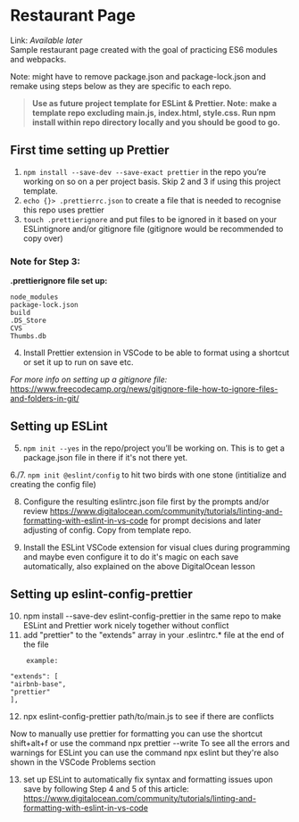 # Restaurant Page

Link: _Available later_  
Sample restaurant page created with the goal of practicing ES6 modules and webpacks.

Note: might have to remove package.json and package-lock.json and remake using steps below as they are specific to each repo.

> **Use as future project template for ESLint & Prettier. Note: make a template repo excluding main.js, index.html, style.css. Run npm install within repo directory locally and you should be good to go.**

## First time setting up Prettier

1. `npm install --save-dev --save-exact prettier` in the repo you’re working on so on a per project basis. Skip 2 and 3 if using this project template.
2. `echo {}> .prettierrc.json` to create a file that is needed to recognise this repo uses prettier
3. `touch .prettierignore` and put files to be ignored in it based on your ESLintignore and/or gitignore file (gitignore would be recommended to copy over)

### Note for Step 3:

**.prettierignore file set up:**

```
node_modules
package-lock.json
build
.DS_Store
CVS
Thumbs.db
```

4. Install Prettier extension in VSCode to be able to format using a shortcut or set it up to run on save etc.

_For more info on setting up a gitignore file:_
https://www.freecodecamp.org/news/gitignore-file-how-to-ignore-files-and-folders-in-git/

## Setting up ESLint

5. `npm init --yes` in the repo/project you’ll be working on. This is to get a package.json file in there if it's not there yet.

6./7. `npm init @eslint/config` to hit two birds with one stone (intitialize and creating the config file)

8. Configure the resulting eslintrc.json file first by the prompts and/or review https://www.digitalocean.com/community/tutorials/linting-and-formatting-with-eslint-in-vs-code for prompt decisions and later adjusting of config. Copy from template repo.

9. Install the ESLint VSCode extension for visual clues during programming and maybe even configure it to do it's magic on each save automatically, also explained on the above DigitalOcean lesson

## Setting up eslint-config-prettier

10. npm install --save-dev eslint-config-prettier in the same repo to make ESLint and Prettier work nicely together without conflict
11. add "prettier" to the "extends" array in your .eslintrc.\* file at the end of the file

```
    example:

"extends": [
"airbnb-base",
"prettier"
],
```

12. npx eslint-config-prettier path/to/main.js to see if there are conflicts

Now to manually use prettier for formatting you can use the shortcut shift+alt+f or use the command npx prettier --write <filename>
To see all the errors and warnings for ESLint you can use the command npx eslint <filename> but they're also shown in the VSCode Problems section

13. set up ESLint to automatically fix syntax and formatting issues upon save by following Step 4 and 5 of this article: https://www.digitalocean.com/community/tutorials/linting-and-formatting-with-eslint-in-vs-code

